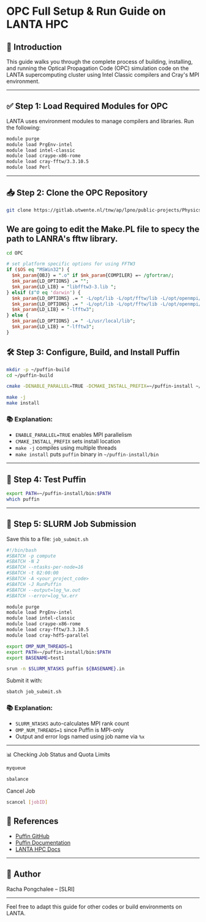 # OPC Full Setup & Run Guide on LANTA HPC

## 📌 Introduction
This guide walks you through the complete process of building, installing, and running the Optical Propagation Code (OPC) simulation code on the LANTA supercomputing cluster using Intel Classic compilers and Cray's MPI environment.

---

## ✅ Step 1: Load Required Modules for OPC

LANTA uses environment modules to manage compilers and libraries. Run the following:

```bash
module purge
module load PrgEnv-intel
module load intel-classic
module load craype-x86-rome
module load cray-fftw/3.3.10.5
module load Perl
```
---
## 📥 Step 2: Clone the OPC Repository

```bash
git clone https://gitlab.utwente.nl/tnw/ap/lpno/public-projects/Physics-OPC.git ~/OPC
```
We are going to edit the Make.PL file to specy the path to LANRA's fftw library.
---
```bash
cd OPC
```
```perl
# set platform specific options for using FFTW3
if ($OS eq "MSWin32") {
  $mk_param{OBJ} = ".o" if $mk_param{COMPILER} =~ /gfortran/;
  $mk_param{LD_OPTIONS} .= "";
  $mk_param{LD_LIB} = "libfftw3-3.lib ";
} elsif ($^O eq 'darwin') {
  $mk_param{LD_OPTIONS} .= " -L/opt/lib -L/opt/fftw/lib -L/opt/openmpi/lib" if $mk_param{COMPILER} =~ /gfortran/;
  $mk_param{LD_OPTIONS} .= " -L/opt/lib -L/opt/fftw/lib -L/opt/openmpi/lib" if $mk_param{COMPILER} =~ /ifort/;
  $mk_param{LD_LIB} = "-lfftw3";
} else {
  $mk_param{LD_OPTIONS} .= " -L/usr/local/lib";
  $mk_param{LD_LIB} = "-lfftw3";
}
```

## 🛠️ Step 3: Configure, Build, and Install Puffin

```bash
mkdir -p ~/puffin-build
cd ~/puffin-build
```
```bash
cmake -DENABLE_PARALLEL=TRUE -DCMAKE_INSTALL_PREFIX=~/puffin-install ~/puffin-src
```
```bash
make -j
make install
```

### 📚 Explanation:
- `ENABLE_PARALLEL=TRUE` enables MPI parallelism
- `CMAKE_INSTALL_PREFIX` sets install location
- `make -j` compiles using multiple threads
- `make install` puts `puffin` binary in `~/puffin-install/bin`

---

## 🧪 Step 4: Test Puffin

```bash
export PATH=~/puffin-install/bin:$PATH
which puffin
```

---

## 🚀 Step 5: SLURM Job Submission

Save this to a file: `job_submit.sh`

```bash
#!/bin/bash
#SBATCH -p compute
#SBATCH -N 2
#SBATCH --ntasks-per-node=16
#SBATCH -t 02:00:00
#SBATCH -A <your_project_code>
#SBATCH -J RunPuffin
#SBATCH --output=log_%x.out
#SBATCH --error=log_%x.err

module purge
module load PrgEnv-intel
module load intel-classic
module load craype-x86-rome
module load cray-fftw/3.3.10.5
module load cray-hdf5-parallel

export OMP_NUM_THREADS=1
export PATH=~/puffin-install/bin:$PATH
export BASENAME=test1

srun -n $SLURM_NTASKS puffin ${BASENAME}.in
```

Submit it with:

```bash
sbatch job_submit.sh
```

### 📚 Explanation:
- `SLURM_NTASKS` auto-calculates MPI rank count
- `OMP_NUM_THREADS=1` since Puffin is MPI-only
- Output and error logs named using job name via `%x`

---

📊 Checking Job Status and Quota Limits
```bash
myqueue
```
```bash
sbalance
```

Cancel Job
```bash
scancel [jobID]
```

## 🔗 References
- [Puffin GitHub](https://github.com/UKFELs/Puffin)
- [Puffin Documentation](https://ukfels.github.io/puffinDocs/)
- [LANTA HPC Docs](https://thaisc.atlassian.net/wiki/spaces/LANTA)

---

## 👤 Author
Racha Pongchalee – [SLRI]

---

Feel free to adapt this guide for other codes or build environments on LANTA.
